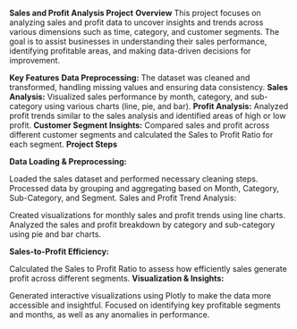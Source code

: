 **Sales and Profit Analysis Project**
**Overview**
This project focuses on analyzing sales and profit data to uncover insights and trends across various dimensions such as time, category, and customer segments. 
The goal is to assist businesses in understanding their sales performance, identifying profitable areas, and making data-driven decisions for improvement.

**Key Features**
**Data Preprocessing:** The dataset was cleaned and transformed, handling missing values and ensuring data consistency.
**Sales Analysis:**  Visualized sales performance by month, category, and sub-category using various charts (line, pie, and bar).
**Profit Analysis:**  Analyzed profit trends similar to the sales analysis and identified areas of high or low profit.
**Customer Segment Insights:** Compared sales and profit across different customer segments and calculated the Sales to Profit Ratio for each segment.
**Project Steps**
 
**Data Loading & Preprocessing:**

Loaded the sales dataset and performed necessary cleaning steps.
Processed data by grouping and aggregating based on Month, Category, Sub-Category, and Segment.
Sales and Profit Trend Analysis:

Created visualizations for monthly sales and profit trends using line charts.
Analyzed the sales and profit breakdown by category and sub-category using pie and bar charts.

**Sales-to-Profit Efficiency:**

Calculated the Sales to Profit Ratio to assess how efficiently sales generate profit across different segments.
**Visualization & Insights:**

Generated interactive visualizations using Plotly to make the data more accessible and insightful.
Focused on identifying key profitable segments and months, as well as any anomalies in performance.
